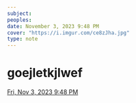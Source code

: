 ```yaml
---
subject: 
peoples: 
date: November 3, 2023 9:48 PM
cover: "https://i.imgur.com/ce8zJha.jpg"
type: note
---
```

# goejletkjlwef
[Fri, Nov 3, 2023 9:48 PM](100-Journal/11-03-23)




